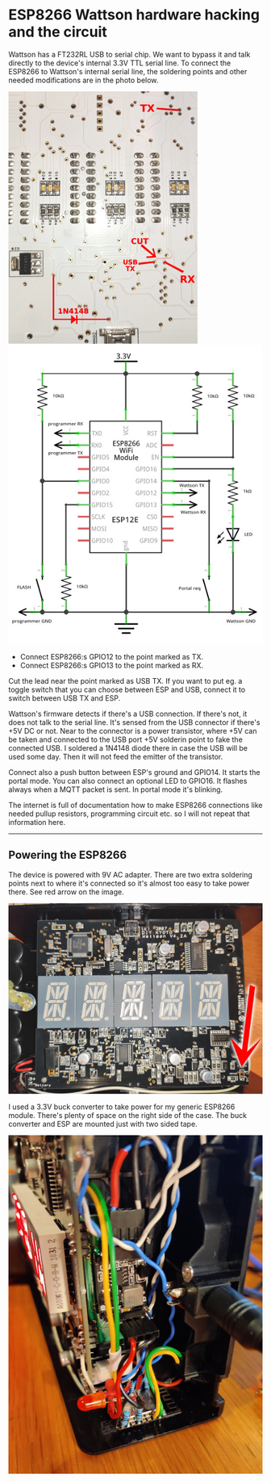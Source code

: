 # ESP8266 Wattson hardware hacking and the circuit

Wattson has a FT232RL USB to serial chip. We want to bypass it and talk directly to the device's 
internal 3.3V TTL serial line. To connect the ESP8266 to Wattson's internal serial line, the soldering 
points and other needed modifications are in the photo below.

![wattson_board_under2_small.jpg](images/wattson_board_under2_small.jpg)
![esp8266_wattson_schema.jpg](images/esp8266_wattson_schema.jpg)

- Connect ESP8266:s GPIO12 to the point marked as TX.
- Connect ESP8266:s GPIO13 to the point marked as RX.

Cut the lead near the point marked as USB TX. If you want to put eg. a toggle switch that you can choose
between ESP and USB, connect it to switch between USB TX and ESP.

Wattson's firmware detects if there's a USB connection. If there's not, it does not talk to the serial 
line. It's sensed from the USB connector if there's +5V DC or not. Near to the connector is a power 
transistor, where +5V can be taken and connected to the USB port +5V solderin point to fake the connected 
USB. I soldered a 1N4148 diode there in case the USB will be used some day. Then it will not feed the 
emitter of the transistor.

Connect also a push button between ESP's ground and GPIO14. It starts the portal mode. You can also 
connect an optional LED to GPIO16. It flashes always when a MQTT packet is sent. In portal mode it's 
blinking.

The internet is full of documentation how to make ESP8266 connections like needed pullup resistors,
programming circuit etc. so I will not repeat that information here.

----------

## Powering the ESP8266

The device is powered with 9V AC adapter. There are two extra soldering points next to where it's connected
so it's almost too easy to take power there. See red arrow on the image.

![wattson_board.jpg](images/wattson_board.jpg)

I used a 3.3V buck converter to take power for my generic ESP8266 module. There's plenty of space on
the right side of the case. The buck converter and ESP are mounted just with two sided tape.

![wattson_and_esp_small.jpg](images/wattson_and_esp_small.jpg)


